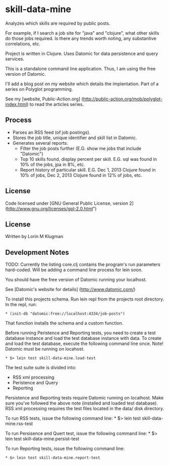 # skill-data-mine

Analyzes which skills are required by public posts. 

For example, if I search a job site for "java" and "clojure", what other skills do those
jobs required. Is there any trends worth noting, any substantive correlations, etc.

Project is written in Clojure. Uses Datomic for data persistence and query services.

This is a standalone command line application. Thus, I am using the free version of Datomic.

I'll add a blog post on my website which details the implentation. Part of a series on Polyglot programming.

See my [website, Public-Action.org] (http://public-action.org/mob/polyglot-index.html)  to read the articles series.

## Process
* Parses an RSS feed (of job postings).
* Stores the job title, unique identifier and skill list in Datomic.
* Generates several reports.
    * Filter the job posts further (E.G. show me jobs that include "Datomic")
    * Top 10 skills found, display percent per skill. E.G. sql was found in 10% of the jobs, jpa in 8%, etc.
    * Report history of particular skill. E.G. Dec 1, 2013 Clojure found in 10% of jobs, Dec 2, 2013 Clojure found in 12% of jobs, etc.


## License
Code licensed under [GNU General Public License, version 2] (http://www.gnu.org/licenses/gpl-2.0.html")

## License
Written by Lorin M Klugman

## Development Notes

TODO: Currently the listing core.clj contains the program's run parameters hard-coded. Will be adding a command line process for lein soon.


You should have the free version of Datomic running your localhost.

See [Datomic's website for details] (http://www.datomic.com/)

To install this projects schema. Run lein repl from the projects root directory.
In the repl, run:

    * (init-db "datomic:free://localhost:4334/job-posts")

That function installs the schema and a custom function. 

Before running Peristence and Reporting tests, you need to create a test database instance and load the test database instance with data.
To create and load the test database, execute the following command line once. Note! Datomic must be running on locahost.

    * $> lein test skill-data-mine.load-test

The test suite suite is divided into:
* RSS xml processing
* Peristence and Query
* Reporting

Persistence and Reporting tests require Datomic running on localhost. Make sure you've followed the above note (installed and loaded test database). 
RSS xml processing requires the test files located in the data/ disk directory.

To run RSS tests, issue the following command line:
    * $> lein test skill-data-mine.rss-test

To run Persisence and Quert test, issue the following command line:
    * $> lein test skill-data-mine.persist-test

To run Reporting tests, issue the following command line:

    * $> lein test skill-data-mine.report-test
